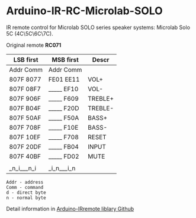 # Arduino-IR-RC-Microlab-SOLO
IR remote control for Microlab SOLO series speaker systems: Microlab Solo 5C (4C\5C\6C\7C).

Original remote **RC071**

LSB first |  MSB first | Descr
--|--|--
Addr Comm |Addr Comm
807F 8077 | FE01 EE11 | VOL+
807F 08F7 | _____ EF10 | VOL-
807F 906F | _____ F609 | TREBLE+
807F B04F | _____ F20D | TREBLE-
807F 50AF | _____ F50A | BASS+
807F 708F | _____ F10E | BASS-
807F 10EF | _____ F708 | RESET
807F 20DF | _____ FB04 | INPUT
807F 40BF | _____ FD02 | MUTE
 | | 
_n_i___n_i| _i_n___i_n
```
Addr - address
Comm - command
d - direct byte
n - normal byte
```

Detail information in [Arduino-IRremote liblary Github](https://github.com/Arduino-IRremote/Arduino-IRremote)
